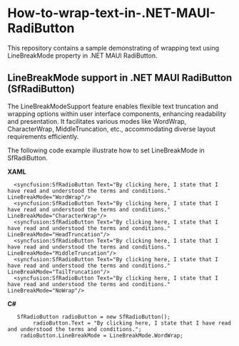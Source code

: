 # How-to-wrap-text-in-.NET-MAUI-RadiButton
This repository contains a sample demonstrating of wrapping text using LineBreakMode property in .NET MAUI RadiButton.

## LineBreakMode support in .NET MAUI RadiButton (SfRadiButton)
The LineBreakModeSupport feature enables flexible text truncation and wrapping options within user interface components, enhancing readability and presentation. It facilitates various modes like WordWrap, CharacterWrap, MiddleTruncation, etc., accommodating diverse layout requirements efficiently.

The following code example illustrate how to set LineBreakMode in SfRadiButton.

**XAML**
```
  <syncfusion:SfRadioButton Text="By clicking here, I state that I have read and understood the terms and conditions." LineBreakMode="WordWrap"/>
  <syncfusion:SfRadioButton Text="By clicking here, I state that I have read and understood the terms and conditions." LineBreakMode="CharacterWrap"/>
  <syncfusion:SfRadioButton Text="By clicking here, I state that I have read and understood the terms and conditions." LineBreakMode="HeadTruncation"/>
  <syncfusion:SfRadioButton Text="By clicking here, I state that I have read and understood the terms and conditions." LineBreakMode="MiddleTruncation"/>
  <syncfusion:SfRadioButton Text="By clicking here, I state that I have read and understood the terms and conditions." LineBreakMode="TailTruncation"/>
  <syncfusion:SfRadioButton Text="By clicking here, I state that I have read and understood the terms and conditions." LineBreakMode="NoWrap"/>

```

**C#**
```
   SfRadioButton radioButton = new SfRadioButton();
        radioButton.Text = "By clicking here, I state that I have read and understood the terms and conditions.";
	radioButton.LineBreakMode = LineBreakMode.WordWrap; 

```
